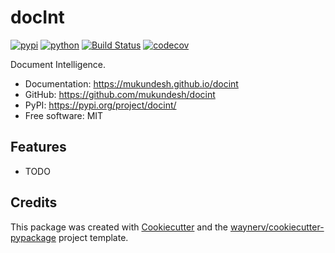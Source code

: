 # docInt


[![pypi](https://img.shields.io/pypi/v/docint.svg)](https://pypi.org/project/docint/)
[![python](https://img.shields.io/pypi/pyversions/docint.svg)](https://pypi.org/project/docint/)
[![Build Status](https://github.com/mukundesh/docint/actions/workflows/dev.yml/badge.svg)](https://github.com/mukundesh/docint/actions/workflows/dev.yml)
[![codecov](https://codecov.io/gh/mukundesh/docint/branch/main/graphs/badge.svg)](https://codecov.io/github/mukundesh/docint)



Document Intelligence.


* Documentation: <https://mukundesh.github.io/docint>
* GitHub: <https://github.com/mukundesh/docint>
* PyPI: <https://pypi.org/project/docint/>
* Free software: MIT


## Features

* TODO

## Credits

This package was created with [Cookiecutter](https://github.com/audreyr/cookiecutter) and the [waynerv/cookiecutter-pypackage](https://github.com/waynerv/cookiecutter-pypackage) project template.

